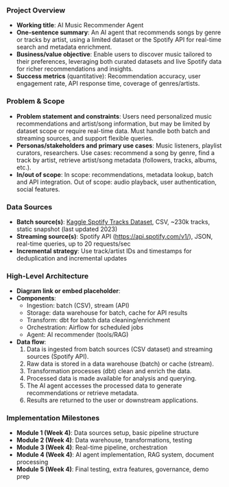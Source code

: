 ### Project Overview
- **Working title**: AI Music Recommender Agent
- **One-sentence summary**: An AI agent that recommends songs by genre or tracks by artist, using a limited dataset or the Spotify API for real-time search and metadata enrichment.
- **Business/value objective**: Enable users to discover music tailored to their preferences, leveraging both curated datasets and live Spotify data for richer recommendations and insights.
- **Success metrics** (quantitative): Recommendation accuracy, user engagement rate, API response time, coverage of genres/artists.

### Problem & Scope
- **Problem statement and constraints**: Users need personalized music recommendations and artist/song information, but may be limited by dataset scope or require real-time data. Must handle both batch and streaming sources, and support flexible queries.
- **Personas/stakeholders and primary use cases**: Music listeners, playlist curators, researchers. Use cases: recommend a song by genre, find a track by artist, retrieve artist/song metadata (followers, tracks, albums, etc.).
- **In/out of scope**: In scope: recommendations, metadata lookup, batch and API integration. Out of scope: audio playback, user authentication, social features.

### Data Sources
- **Batch source(s)**: [Kaggle Spotify Tracks Dataset](https://www.kaggle.com/datasets/maharshipandya/-spotify-tracks-dataset), CSV, ~230k tracks, static snapshot (last updated 2023)
- **Streaming source(s)**: Spotify API (https://api.spotify.com/v1/), JSON, real-time queries, up to 20 requests/sec
- **Incremental strategy**: Use track/artist IDs and timestamps for deduplication and incremental updates

### High-Level Architecture
- **Diagram link or embed placeholder**: <!-- Add diagram here -->
- **Components**: 
  - Ingestion: batch (CSV), stream (API)
  - Storage: data warehouse for batch, cache for API results
  - Transform: dbt for batch data cleaning/enrichment
  - Orchestration: Airflow for scheduled jobs
  - Agent: AI recommender (tools/RAG)
- **Data flow**: 
  1. Data is ingested from batch sources (CSV dataset) and streaming sources (Spotify API).
  2. Raw data is stored in a data warehouse (batch) or cache (stream).
  3. Transformation processes (dbt) clean and enrich the data.
  4. Processed data is made available for analysis and querying.
  5. The AI agent accesses the processed data to generate recommendations or retrieve metadata.
  6. Results are returned to the user or downstream applications.

### Implementation Milestones
- **Module 1 (Week 4)**: Data sources setup, basic pipeline structure
- **Module 2 (Week 4)**: Data warehouse, transformations, testing
- **Module 3 (Week 4)**: Real-time pipeline, orchestration
- **Module 4 (Week 4)**: AI agent implementation, RAG system, document processing
- **Module 5 (Week 4)**: Final testing, extra features, governance, demo prep